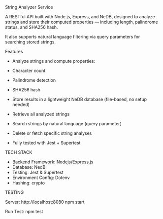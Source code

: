 String Analyzer Service

A RESTful API built with Node.js, Express, and NeDB, designed to analyze strings and store their computed properties — including length, palindrome status, and SHA256 hash.

It also supports natural language filtering via query parameters for searching stored strings.

Features
* Analyze strings and compute properties:

* Character count

* Palindrome detection

* SHA256 hash

* Store results in a lightweight NeDB database (file-based, no setup needed)

* Retrieve all analyzed strings

* Search strings by natural language (query parameter)

* Delete or fetch specific string analyses

* Fully tested with Jest + Supertest

TECH STACK

* Backend Framework: Nodejs/Express.js
* Database: NedB
* Testing: Jest & Supertest
* Environment Config: Dotenv
* Hashing: crypto

TESTING

 Server: http://localhost:8080
 npm start

Run Test: npm test